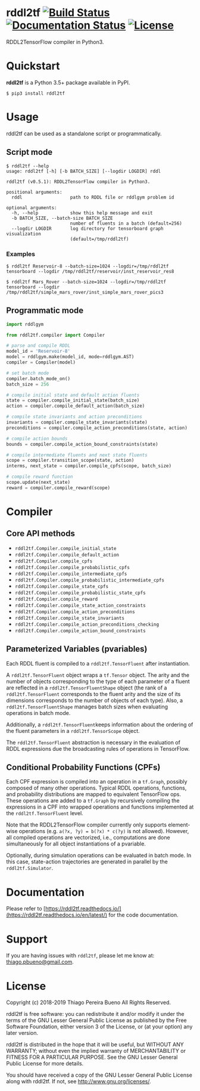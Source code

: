 # rddl2tf [![Build Status](https://travis-ci.org/thiagopbueno/rddl2tf.svg?branch=master)](https://travis-ci.org/thiagopbueno/rddl2tf) [![Documentation Status](https://readthedocs.org/projects/rddl2tf/badge/?version=latest)](https://rddl2tf.readthedocs.io/en/latest/?badge=latest) [![License](https://img.shields.io/aur/license/yaourt.svg)](https://github.com/thiagopbueno/rddl2tf/blob/master/LICENSE)

RDDL2TensorFlow compiler in Python3.

# Quickstart

**rddl2tf** is a Python 3.5+ package available in PyPI.

```text
$ pip3 install rddl2tf
```


# Usage

rddl2tf can be used as a standalone script or programmatically.


## Script mode

```text
$ rddl2tf --help
usage: rddl2tf [-h] [-b BATCH_SIZE] [--logdir LOGDIR] rddl

rddl2tf (v0.5.1): RDDL2TensorFlow compiler in Python3.

positional arguments:
  rddl                  path to RDDL file or rddlgym problem id

optional arguments:
  -h, --help            show this help message and exit
  -b BATCH_SIZE, --batch-size BATCH_SIZE
                        number of fluents in a batch (default=256)
  --logdir LOGDIR       log directory for tensorboard graph visualization
                        (default=/tmp/rddl2tf)
```

### Examples

```text
$ rddl2tf Reservoir-8 --batch-size=1024 --logdir=/tmp/rddl2tf
tensorboard --logdir /tmp/rddl2tf/reservoir/inst_reservoir_res8
```

```text
$ rddl2tf Mars_Rover --batch-size=1024 --logdir=/tmp/rddl2tf
tensorboard --logdir /tmp/rddl2tf/simple_mars_rover/inst_simple_mars_rover_pics3
```


## Programmatic mode

```python
import rddlgym

from rddl2tf.compiler import Compiler

# parse and compile RDDL
model_id = 'Reservoir-8'
model = rddlgym.make(model_id, mode=rddlgym.AST)
compiler = Compiler(model)

# set batch mode
compiler.batch_mode_on()
batch_size = 256

# compile initial state and default action fluents
state = compiler.compile_initial_state(batch_size)
action = compiler.compile_default_action(batch_size)

# compile state invariants and action preconditions
invariants = compiler.compile_state_invariants(state)
preconditions = compiler.compile_action_preconditions(state, action)

# compile action bounds
bounds = compiler.compile_action_bound_constraints(state)

# compile intermediate fluents and next state fluents
scope = compiler.transition_scope(state, action)
interms, next_state = compiler.compile_cpfs(scope, batch_size)

# compile reward function
scope.update(next_state)
reward = compiler.compile_reward(scope)
```


# Compiler

## Core API methods

- `rddl2tf.Compiler.compile_initial_state`
- `rddl2tf.Compiler.compile_default_action`
- `rddl2tf.Compiler.compile_cpfs`
- `rddl2tf.Compiler.compile_probabilistic_cpfs`
- `rddl2tf.Compiler.compile_intermediate_cpfs`
- `rddl2tf.Compiler.compile_probabilistic_intermediate_cpfs`
- `rddl2tf.Compiler.compile_state_cpfs`
- `rddl2tf.Compiler.compile_probabilistic_state_cpfs`
- `rddl2tf.Compiler.compile_reward`
- `rddl2tf.Compiler.compile_state_action_constraints`
- `rddl2tf.Compiler.compile_action_preconditions`
- `rddl2tf.Compiler.compile_state_invariants`
- `rddl2tf.Compiler.compile_action_preconditions_checking`
- `rddl2tf.Compiler.compile_action_bound_constraints`


## Parameterized Variables (pvariables)

Each RDDL fluent is compiled to a ``rddl2tf.TensorFluent`` after instantiation.

A ``rddl2tf.TensorFluent`` object wraps a ``tf.Tensor`` object. The arity and the number of objects corresponding to the type of each parameter of a fluent are reflected in a ``rddl2tf.TensorFluentShape`` object (the rank of a ``rddl2tf.TensorFluent`` corresponds to the fluent arity and the size of its dimensions corresponds to the number of objects of each type). Also, a ``rddl2tf.TensorFluentShape`` manages batch sizes when evaluating operations in batch mode.

Additionally, a ``rddl2tf.TensorFluent``keeps information about the ordering of the fluent parameters in a ``rddl2tf.TensorScope`` object.

The ``rddl2tf.TensorFluent`` abstraction is necessary in the evaluation of RDDL expressions due the broadcasting rules of operations in TensorFlow.


## Conditional Probability Functions (CPFs)

Each CPF expression is compiled into an operation in a ``tf.Graph``, possibly composed of many other operations. Typical RDDL operations, functions, and probability distributions are mapped to equivalent TensorFlow ops. These operations are added to a ``tf.Graph`` by recursively compiling the expressions in a CPF into wrapped operations and functions implemented at the ``rddl2tf.TensorFluent`` level.

Note that the RDDL2TensorFlow compiler currently only supports element-wise operations (e.g. ``a(?x, ?y) = b(?x) * c(?y)`` is not allowed). However, all compiled operations are vectorized, i.e., computations are done simultaneously for all object instantiations of a pvariable.

Optionally, during simulation operations can be evaluated in batch mode. In this case, state-action trajectories are generated in parallel by the ``rddl2tf.Simulator``.


# Documentation

Please refer to [https://rddl2tf.readthedocs.io/](https://rddl2tf.readthedocs.io/en/latest/) for the code documentation.


# Support

If you are having issues with ``rddl2tf``, please let me know at: [thiago.pbueno@gmail.com](mailto://thiago.pbueno@gmail.com).


# License

Copyright (c) 2018-2019 Thiago Pereira Bueno All Rights Reserved.

rddl2tf is free software: you can redistribute it and/or modify it
under the terms of the GNU Lesser General Public License as published by
the Free Software Foundation, either version 3 of the License, or (at
your option) any later version.

rddl2tf is distributed in the hope that it will be useful, but
WITHOUT ANY WARRANTY; without even the implied warranty of
MERCHANTABILITY or FITNESS FOR A PARTICULAR PURPOSE. See the GNU Lesser
General Public License for more details.

You should have received a copy of the GNU Lesser General Public License
along with rddl2tf. If not, see http://www.gnu.org/licenses/.
